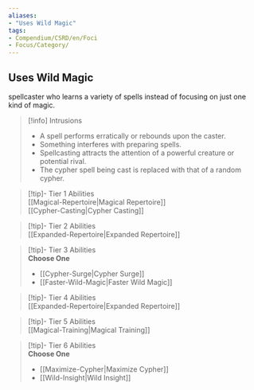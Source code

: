 ```yaml
---
aliases:
- "Uses Wild Magic"
tags:
- Compendium/CSRD/en/Foci
- Focus/Category/
---
```


  
## Uses Wild Magic  
spellcaster who learns a variety of spells instead of focusing on just one kind of magic.  

>[!info] Intrusions  
>- A spell performs erratically or rebounds upon the caster.  
>- Something interferes with preparing spells.  
>- Spellcasting attracts the attention of a powerful creature or potential rival.  
>- The cypher spell being cast is replaced with that of a random cypher.  


>[!tip]- Tier 1 Abilities  
> [[Magical-Repertoire|Magical Repertoire]]  
> [[Cypher-Casting|Cypher Casting]]  


>[!tip]- Tier 2 Abilities  
> [[Expanded-Repertoire|Expanded Repertoire]]  


>[!tip]- Tier 3 Abilities  
> **Choose One**  
>- [[Cypher-Surge|Cypher Surge]]  
>- [[Faster-Wild-Magic|Faster Wild Magic]]  


>[!tip]- Tier 4 Abilities  
> [[Expanded-Repertoire|Expanded Repertoire]]  


>[!tip]- Tier 5 Abilities  
> [[Magical-Training|Magical Training]]  


>[!tip]- Tier 6 Abilities  
> **Choose One**  
>- [[Maximize-Cypher|Maximize Cypher]]  
>- [[Wild-Insight|Wild Insight]]